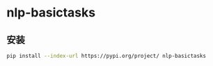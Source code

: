 # nlp-basictasks

## 安装
```bash
pip install --index-url https://pypi.org/project/ nlp-basictasks
```

